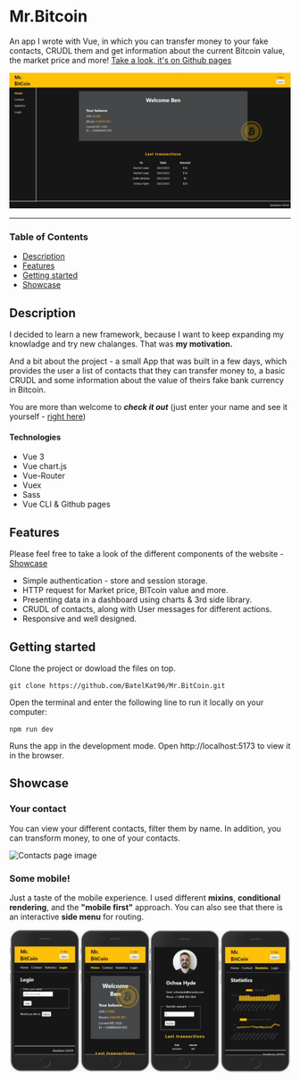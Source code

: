 # Mr.Bitcoin

An app I wrote with Vue, in which you can transfer money to your fake contacts, CRUDL them and get information about the current Bitcoin value, the market price and more!
[Take a look, it's on Github pages](https://batelkat96.github.io/Mr.BitCoin/ "Github pages link")

![Homepage image](src/assets/img/home-page.jpg "Homepage image")
___

### Table of Contents
- [Description](#description)
- [Features](#features)
- [Getting started](#getting-started)
- [Showcase](#showcase)

## Description
I decided to learn a new framework, because I want to keep expanding my knowladge and try new chalanges. That was **my motivation.** 

And a bit about the project - a small App that was built in a few days, which provides the user a list of contacts that they can transfer money to, a basic CRUDL and some information about the value of theirs fake bank currency in Bitcoin.

You are more than welcome to ***check it out*** (just enter your name and see it yourself - [right here](https://batelkat96.github.io/Mr.BitCoin/ "Github pages link"))



#### Technologies

- Vue 3
- Vue chart.js
- Vue-Router
- Vuex
- Sass
- Vue CLI & Github pages

## Features
Please feel free to take a look of the different components of the website - [Showcase](#showcase)

- Simple authentication - store and session storage.
- HTTP request for Market price, BITcoin value and more.
- Presenting data in a dashboard using charts & 3rd side library.
- CRUDL of contacts, along with User messages for different actions.
- Responsive and well designed.


## Getting started
Clone the project or dowload the files on top.
```
git clone https://github.com/BatelKat96/Mr.BitCoin.git
```
Open the terminal and enter the following line to run it locally on your computer:
```
npm run dev 
```
Runs the app in the development mode.
Open http://localhost:5173 to view it in the browser.

## Showcase

### Your contact
You can view your different contacts, filter them by name. 
In addition, you can transform money, to one of your contacts.

![Contacts page image](src/assets/imgs/all-contacts.jpg "Contacts page")


### Some mobile!
Just a taste of the mobile experience. I used different **mixins**, **conditional rendering**, and the **"mobile first"** approach. 
You can also see that there is an interactive **side menu** for routing.

![mobile page images](src/assets/img/all-moblie.png "Contacts page")

